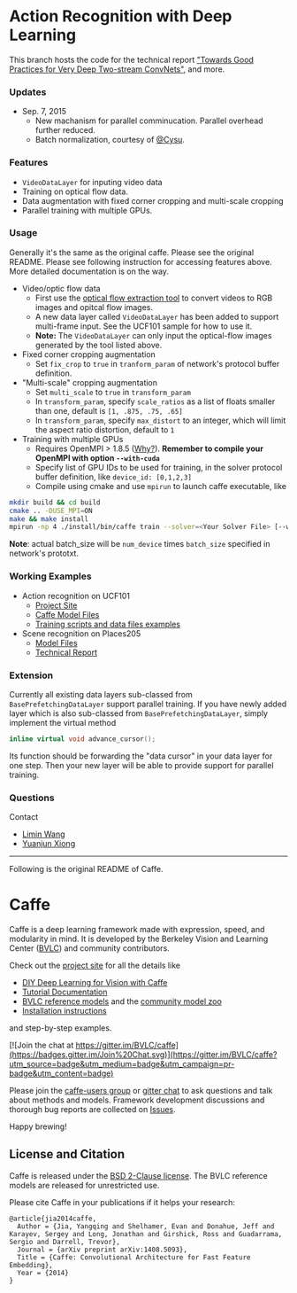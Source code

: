 # Action Recognition with Deep Learning

This branch hosts the code for the technical report ["Towards Good Practices for Very Deep Two-stream ConvNets"](http://arxiv.org/abs/1507.02159), and more.

### Updates
- Sep. 7, 2015
  * New machanism for parallel comminucation. Parallel overhead further reduced.
  * Batch normalization, courtesy of [@Cysu](https://github.com/Cysu).

### Features
- `VideoDataLayer` for inputing video data
- Training on optical flow data. 
- Data augmentation with fixed corner cropping and multi-scale cropping
- Parallel training with multiple GPUs.

### Usage
Generally it's the same as the original caffe. Please see the original README. 
Please see following instruction for accessing features above. More detailed documentation is on the way.

- Video/optic flow data
  - First use the [optical flow extraction tool](https://github.com/wanglimin/dense_flow) to convert videos to RGB images and opitcal flow images.
  - A new data layer called `VideoDataLayer` has been added to support multi-frame input. See the UCF101 sample for how to use it.
  - **Note:** The `VideoDataLayer` can only input the optical-flow images generated by the tool listed above.
- Fixed corner cropping augmentation
  - Set `fix_crop` to `true` in `tranform_param` of network's protocol buffer definition.
- "Multi-scale" cropping augmentation
  - Set `multi_scale` to `true` in `transform_param`
  - In `transform_param`, specify `scale_ratios` as a list of floats smaller than one, default is `[1, .875, .75, .65]`
  - In `transform_param`, specify `max_distort` to an integer, which will limit the aspect ratio distortion, default to `1`
- Training with multiple GPUs
  - Requires OpenMPI > 1.8.5 ([Why?](https://www.open-mpi.org/faq/?category=runcuda#mpi-apis-no-cuda)). **Remember to compile your OpenMPI with option `--with-cuda`**
  - Specify list of GPU IDs to be used for training, in the solver protocol buffer definition, like `device_id: [0,1,2,3]`
  - Compile using cmake and use `mpirun` to launch caffe executable, like 
```bash
mkdir build && cd build
cmake .. -DUSE_MPI=ON
make && make install
mpirun -np 4 ./install/bin/caffe train --solver=<Your Solver File> [--weights=<Pretrained caffemodel>]
```

**Note**: actual batch_size will be `num_device` times `batch_size` specified in network's prototxt.

### Working Examples
- Action recognition on UCF101
  - [Project Site](http://personal.ie.cuhk.edu.hk/~xy012/others/action_recog/)
  - [Caffe Model Files](https://github.com/yjxiong/caffe/tree/action_recog/models/action_recognition)
  - [Training scripts and data files examples](https://github.com/yjxiong/caffe/tree/action_recog/examples/action_recognition)
- Scene recognition on Places205
  - [Model Files](https://github.com/wanglimin/Places205-VGGNet)
  - [Technical Report](http://wanglimin.github.io/papers/WangGHQ15.pdf)

### Extension
Currently all existing data layers sub-classed from `BasePrefetchingDataLayer` support parallel training. If you have newly added layer which is also sub-classed from `BasePrefetchingDataLayer`, simply implement the virtual method 
```C++
inline virtual void advance_cursor();
```
Its function should be forwarding the "data cursor" in your data layer for one step. Then your new layer will be able to provide support for parallel training.

### Questions
Contact 
- [Limin Wang](http://wanglimin.github.io/)
- [Yuanjun Xiong](http://personal.ie.cuhk.edu.hk/~xy012/)

----
Following is the original README of Caffe.

# Caffe

Caffe is a deep learning framework made with expression, speed, and modularity in mind.
It is developed by the Berkeley Vision and Learning Center ([BVLC](http://bvlc.eecs.berkeley.edu)) and community contributors.

Check out the [project site](http://caffe.berkeleyvision.org) for all the details like

- [DIY Deep Learning for Vision with Caffe](https://docs.google.com/presentation/d/1UeKXVgRvvxg9OUdh_UiC5G71UMscNPlvArsWER41PsU/edit#slide=id.p)
- [Tutorial Documentation](http://caffe.berkeleyvision.org/tutorial/)
- [BVLC reference models](http://caffe.berkeleyvision.org/model_zoo.html) and the [community model zoo](https://github.com/BVLC/caffe/wiki/Model-Zoo)
- [Installation instructions](http://caffe.berkeleyvision.org/installation.html)

and step-by-step examples.

[![Join the chat at https://gitter.im/BVLC/caffe](https://badges.gitter.im/Join%20Chat.svg)](https://gitter.im/BVLC/caffe?utm_source=badge&utm_medium=badge&utm_campaign=pr-badge&utm_content=badge)

Please join the [caffe-users group](https://groups.google.com/forum/#!forum/caffe-users) or [gitter chat](https://gitter.im/BVLC/caffe) to ask questions and talk about methods and models.
Framework development discussions and thorough bug reports are collected on [Issues](https://github.com/BVLC/caffe/issues).

Happy brewing!

## License and Citation

Caffe is released under the [BSD 2-Clause license](https://github.com/BVLC/caffe/blob/master/LICENSE).
The BVLC reference models are released for unrestricted use.

Please cite Caffe in your publications if it helps your research:

    @article{jia2014caffe,
      Author = {Jia, Yangqing and Shelhamer, Evan and Donahue, Jeff and Karayev, Sergey and Long, Jonathan and Girshick, Ross and Guadarrama, Sergio and Darrell, Trevor},
      Journal = {arXiv preprint arXiv:1408.5093},
      Title = {Caffe: Convolutional Architecture for Fast Feature Embedding},
      Year = {2014}
    }
